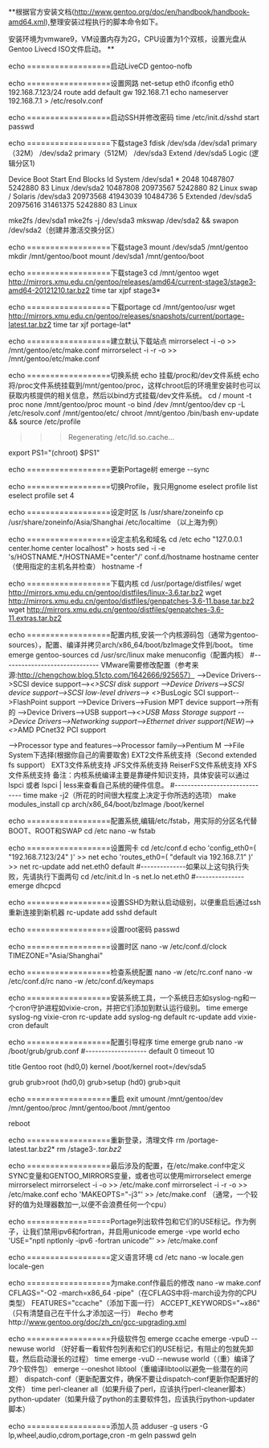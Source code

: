 <!---
markmeta_author: wongoo
markmeta_date: 2013-01-20 00:59:11
excerpt: VMWare安装Gentoo Linux记录
slug: vmware-install-gentoo
markmeta_title: VMware安装Gentoo记录
wordpress_id: 391
markmeta_categories: Experience
markmeta_tags: gentoo,linux,vmware
-->

**根据官方安装文档(http://www.gentoo.org/doc/en/handbook/handbook-amd64.xml),整理安装过程执行的脚本命令如下。  

安装环境为vmware9，VM设置内存为2G，CPU设置为1个双核，设置光盘从Gentoo Livecd ISO文件启动。
**



echo ==================启动LiveCD
gentoo-nofb

echo ==================设置网路
net-setup eth0
ifconfig eth0 192.168.7.123/24
route add default gw 192.168.7.1
echo nameserver 192.168.7.1 > /etc/resolv.conf

echo ==================启动SSH并修改密码
time /etc/init.d/sshd start
passwd

echo ==================下载stage3
fdisk /dev/sda
/dev/sda1 primary（32M）
/dev/sda2 primary（512M）
/dev/sda3 Extend
/dev/sda5 Logic (逻辑分区1)


   Device Boot      Start         End      Blocks   Id  System
/dev/sda1   *        2048    10487807     5242880   83  Linux
/dev/sda2        10487808    20973567     5242880   82  Linux swap / Solaris
/dev/sda3        20973568    41943039    10484736    5  Extended
/dev/sda5        20975616    31461375     5242880   83  Linux




mke2fs /dev/sda1
mke2fs -j /dev/sda3
mkswap /dev/sda2 && swapon /dev/sda2（创建并激活交换分区）

echo ==================下载stage3
mount /dev/sda5 /mnt/gentoo
mkdir /mnt/gentoo/boot
mount /dev/sda1 /mnt/gentoo/boot

echo ==================下载stage3
cd /mnt/gentoo
wget http://mirrors.xmu.edu.cn/gentoo/releases/amd64/current-stage3/stage3-amd64-20121210.tar.bz2
time tar xjpf stage3*

echo ==================下载portage
cd /mnt/gentoo/usr
wget http://mirrors.xmu.edu.cn/gentoo/releases/snapshots/current/portage-latest.tar.bz2
time tar xjf portage-lat*

echo ==================建立默认下载站点
mirrorselect -i -o >> /mnt/gentoo/etc/make.conf
mirrorselect -i -r -o >> /mnt/gentoo/etc/make.conf

echo ==================切换系统
echo 挂载/proc和/dev文件系统
echo 将/proc文件系统挂载到/mnt/gentoo/proc，这样chroot后的环境里安装时也可以获取内核提供的相关信息，然后以bind方式挂载/dev文件系统。
cd /
mount -t proc none /mnt/gentoo/proc
mount -o bind /dev /mnt/gentoo/dev
cp -L /etc/resolv.conf /mnt/gentoo/etc/
chroot /mnt/gentoo /bin/bash
env-update && source /etc/profile
>>> Regenerating /etc/ld.so.cache...

export PS1="(chroot) $PS1"

echo ==================更新Portage树
emerge --sync

echo ==================切换Profile，我只用gnome
eselect profile list
eselect profile set 4

echo ==================设定时区
ls /usr/share/zoneinfo
cp /usr/share/zoneinfo/Asia/Shanghai /etc/localtime （以上海为例）

echo ==================设定主机名和域名
cd /etc
echo "127.0.0.1 center.home center localhost" > hosts
sed -i -e 's/HOSTNAME.*/HOSTNAME="center"/' conf.d/hostname
hostname center （使用指定的主机名并检查）
hostname -f

echo ==================下载内核
cd /usr/portage/distfiles/
wget http://mirrors.xmu.edu.cn/gentoo/distfiles/linux-3.6.tar.bz2
wget http://mirrors.xmu.edu.cn/gentoo/distfiles/genpatches-3.6-11.base.tar.bz2
wget http://mirrors.xmu.edu.cn/gentoo/distfiles/genpatches-3.6-11.extras.tar.bz2

echo ==================配置内核,安装一个内核源码包（通常为gentoo-sources），配置、编译并拷贝arch/x86_64/boot/bzImage文件到/boot。
time emerge gentoo-sources
cd /usr/src/linux
make menuconfig（配置内核）
#------------------------------
VMware需要修改配置（参考来源:http://chengchow.blog.51cto.com/1642666/925657）
-->Device Drivers-->SCSI device support--><*>SCSI disk support
-->Device Drivers-->SCSI device support-->SCSI low-level drivers-->
<*>BusLogic SCI support-->FlashPoint support
-->Device Drivers-->Fusion MPT device support-->所有的
-->Device Drivers-->USB support--><*>USB Mass Storage support
-->Device Drivers-->Networking support-->Ethernet driver support(NEW)-->
<*>AMD PCnet32 PCI support

-->Processor type and features-->Processor family-->Pentium M
-->File System下选择(根据你自己的需要取舍)
EXT2文件系统支持（Second extended fs support）
EXT3文件系统支持
JFS文件系统支持
ReiserFS文件系统支持
XFS文件系统支持
备注：内核系统编译主要是靠硬件知识支持，具体安装可以通过 lspci 或者 lspci | less来查看自己系统的硬件信息。
#------------------------------
time make -j2（所花的时间很大程度上决定于你所选的选项）
make modules_install
cp arch/x86_64/boot/bzImage /boot/kernel

echo ==================配置系统,编辑/etc/fstab，用实际的分区名代替BOOT、ROOT和SWAP
cd /etc
nano -w fstab

echo ==================设置网卡
cd /etc/conf.d
echo 'config_eth0=( "192.168.7.123/24" )' >> net
echo 'routes_eth0=( "default via 192.168.7.1" )' >> net
rc-update add net.eth0 default
#--------------如果以上这句执行失败，先请执行下面两句
cd /etc/init.d
ln -s net.lo net.eth0
#---------------
emerge dhcpcd

echo ==================设置SSHD为默认启动级别，以便重启后通过ssh重新连接到新机器
rc-update add sshd default

echo ==================设置root密码
passwd

echo ==================设置时区
nano -w /etc/conf.d/clock
TIMEZONE="Asia/Shanghai"

echo ==================检查系统配置
nano -w /etc/rc.conf
nano -w /etc/conf.d/rc
nano -w /etc/conf.d/keymaps

echo ==================安装系统工具，一个系统日志如syslog-ng和一个cron守护进程如vixie-cron，并把它们添加到默认运行级别。
time emerge syslog-ng vixie-cron
rc-update add syslog-ng default
rc-update add vixie-cron default

echo ==================配置引导程序
time emerge grub
nano -w /boot/grub/grub.conf
#-------------------
default 0
timeout 10

title Gentoo
root (hd0,0)
kernel /boot/kernel root=/dev/sda5

grub
grub>root (hd0,0)
grub>setup (hd0)
grub>quit

echo ==================重启
exit
umount /mnt/gentoo/dev /mnt/gentoo/proc /mnt/gentoo/boot /mnt/gentoo

reboot

echo ==================重新登录，清理文件
rm /portage-latest.tar.bz2*
rm /stage3-*.tar.bz2*

echo ==================最后涉及的配置，在/etc/make.conf中定义SYNC变量和GENTOO_MIRRORS变量，或者也可以使用mirrorselect
emerge mirrorselect
mirrorselect -i -o >> /etc/make.conf
mirrorselect -i -r -o >> /etc/make.conf
echo 'MAKEOPTS="-j3"' >> /etc/make.conf （通常，一个较好的值为处理器数加一,以便不会浪费任何一个cpu）

echo ==================Portage列出软件包和它们的USE标记。作为例子，让我们禁用ipv6和fortran，并启用unicode
emerge -vpe world
echo 'USE="nptl nptlonly -ipv6 -fortran unicode"' >> /etc/make.conf

echo ==================定义语言环境
cd /etc
nano -w locale.gen
locale-gen

echo ==================为make.conf作最后的修改
nano -w make.conf
CFLAGS="-O2 -march=x86_64 -pipe"（在CFLAGS中将-march设为你的CPU类型）
FEATURES="ccache"（添加下面一行）
ACCEPT_KEYWORDS="~x86" （只有清楚自己在干什么才添加这一行）
#echo 参考http://www.gentoo.org/doc/zh_cn/gcc-upgrading.xml

echo ==================升级软件包
emerge ccache
emerge -vpuD --newuse world （好好看一看软件包列表和它们的USE标记，有阻止的包就先卸载，然后启动漫长的过程）
time emerge -vuD --newuse world（（重）编译了79个软件包）
emerge --oneshot libtool（重编译libtool以避免一些潜在的问题）
dispatch-conf（更新配置文件，确保不要让dispatch-conf更新你配置好的文件）
time perl-cleaner all（如果升级了perl，应该执行perl-cleaner脚本）
python-updater（如果升级了python的主要软件包，应该执行python-updater脚本）

echo ==================添加人员
adduser -g users -G lp,wheel,audio,cdrom,portage,cron -m geln
passwd geln

